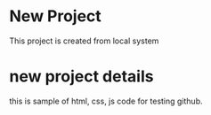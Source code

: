 # New Project
This project is created from local system

# new project details
this is sample of html, css, js code for testing github.